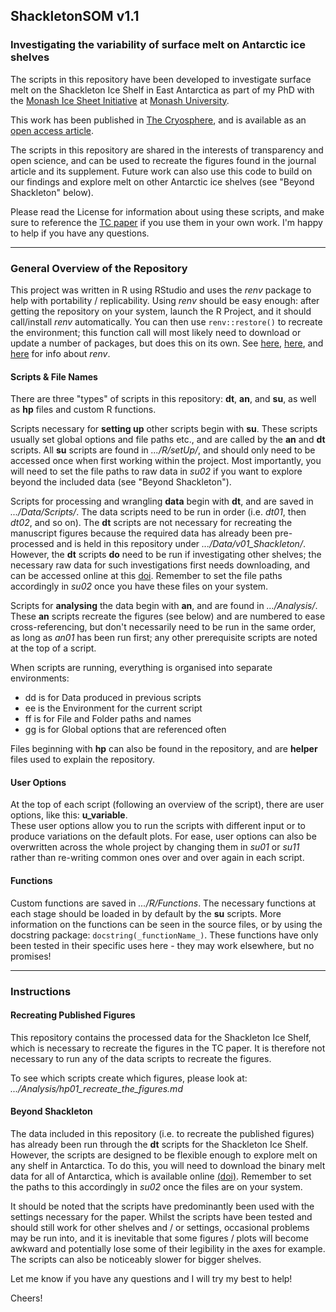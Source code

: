 ## ShackletonSOM v1.1
### Investigating the variability of surface melt on Antarctic ice shelves
The scripts in this repository have been developed to investigate surface melt on the Shackleton Ice Shelf in East Antarctica as part of my PhD with the [Monash Ice Sheet Initiative](https://www.icesheet.org/) at [Monash University](https://www.monash.edu/science/schools/earth-atmosphere-environment/our-people).

This work has been published in [The Cryosphere](https://www.the-cryosphere.net/), and is available as an [open access article](https://doi.org/10.5194/tc-2022-94).

The scripts in this repository are shared in the interests of transparency and open science, and can be used to recreate the figures found in the journal article and its supplement.
Future work can also use this code to build on our findings and explore melt on other Antarctic ice shelves (see "Beyond Shackleton" below).

Please read the License for information about using these scripts, and make sure to reference the [TC paper](https://doi.org/10.5194/tc-2022-94) if you use them in your own work.
I'm happy to help if you have any questions.

<hr>

### General Overview of the Repository
This project was written in R using RStudio and uses the _renv_ package to help with portability / replicability.
Using _renv_ should be easy enough: after getting the repository on your system, launch the R Project, and it should call/install _renv_ automatically.
You can then use `renv::restore()` to recreate the environment; this function call will most likely need to download or update a number of packages, but does this on its own.
See [here](https://rstudio.github.io/renv/articles/renv.html#collaborating), [here](https://rstudio.github.io/renv/articles/collaborating.html), and [here](https://rpubs.com/glennwithtwons/reproducible-r-toolbox) for info about _renv_.

#### Scripts & File Names
There are three "types" of scripts in this repository: __dt__, __an__, and __su__, as well as __hp__ files and custom R functions.

Scripts necessary for __setting up__ other scripts begin with __su__. 
These scripts usually set global options and file paths etc., and are called by the __an__ and __dt__ scripts. 
All __su__ scripts are found in _.../R/setUp/_, and should only need to be accessed once when first working within the project.
Most importantly, you will need to set the file paths to raw data in _su02_ if you want to explore beyond the included data (see "Beyond Shackleton").

Scripts for processing and wrangling __data__ begin with __dt__, and are saved in _.../Data/Scripts/_.
The data scripts need to be run in order (i.e. _dt01_, then _dt02_, and so on).
The __dt__ scripts are not necessary for recreating the manuscript figures because the required data has already been pre-processed and is held in this repository under _.../Data/v01_Shackleton/_.\
However, the __dt__ scripts __do__ need to be run if investigating other shelves; the necessary raw data for such investigations first needs downloading, and can be accessed online at this [doi](https://doi.org/10.18709/perscido.2022.09.ds376).
Remember to set the file paths accordingly in _su02_ once you have these files on your system.

Scripts for __analysing__ the data begin with __an__, and are found in _.../Analysis/_.\
These __an__ scripts recreate the figures (see below) and are numbered to ease cross-referencing, but don't necessarily need to be run in the same order, as long as _an01_ has been run first; any other prerequisite scripts are noted at the top of a script.

When scripts are running, everything is organised into separate environments: 
  - dd is for Data produced in previous scripts 
  - ee is the Environment for the current script
  - ff is for File and Folder paths and names 
  - gg is for Global options that are referenced often

Files beginning with __hp__ can also be found in the repository, and are __helper__ files used to explain the repository.

#### User Options
At the top of each script (following an overview of the script), there are user options, like this: __u_variable__.\
These user options allow you to run the scripts with different input or to produce variations on the default plots.
For ease, user options can also be overwritten across the whole project by changing them in _su01_ or _su11_ rather than re-writing common ones over and over again in each script.

#### Functions
Custom functions are saved in _.../R/Functions_. 
The necessary functions at each stage should be loaded in by default by the __su__ scripts.
More information on the functions can be seen in the source files, or by using the docstring package: `docstring(_functionName_)`.
These functions have only been tested in their specific uses here - they may work elsewhere, but no promises!

<hr>

### Instructions
#### Recreating Published Figures
This repository contains the processed data for the Shackleton Ice Shelf, which is necessary to recreate the figures in the TC paper.
It is therefore not necessary to run any of the data scripts to recreate the figures.

To see which scripts create which figures, please look at: _.../Analysis/hp01_recreate_the_figures.md_

#### Beyond Shackleton
The data included in this repository (i.e. to recreate the published figures) has already been run through the __dt__ scripts for the Shackleton Ice Shelf.
However, the scripts are designed to be flexible enough to explore melt on any shelf in Antarctica.
To do this, you will need to download the binary melt data for all of Antarctica, which is available online [(doi)](https://doi.org/10.18709/perscido.2022.09.ds376).
Remember to set the paths to this accordingly in _su02_ once the files are on your system.

It should be noted that the scripts have predominantly been used with the settings necessary for the paper.
Whilst the scripts have been tested and should still work for other shelves and / or settings, occasional problems may be run into, and it is inevitable that some figures / plots will become awkward and potentially lose some of their legibility in the axes for example.
The scripts can also be noticeably slower for bigger shelves.

Let me know if you have any questions and I will try my best to help!

Cheers!
